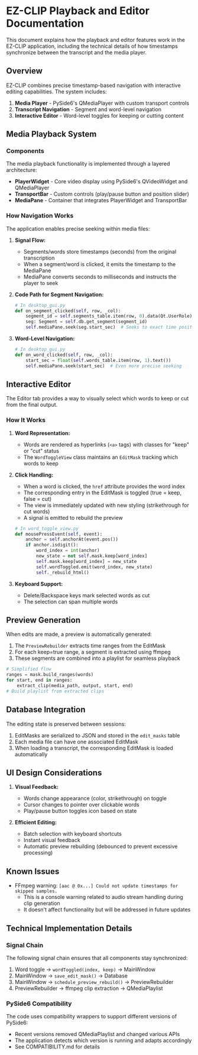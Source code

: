 # EZ-CLIP Playback and Editor Documentation

This document explains how the playback and editor features work in the EZ-CLIP application, including the technical details of how timestamps synchronize between the transcript and the media player.

## Overview

EZ-CLIP combines precise timestamp-based navigation with interactive editing capabilities. The system includes:

1. **Media Player** - PySide6's QMediaPlayer with custom transport controls
2. **Transcript Navigation** - Segment and word-level navigation 
3. **Interactive Editor** - Word-level toggles for keeping or cutting content

## Media Playback System

### Components

The media playback functionality is implemented through a layered architecture:

- **PlayerWidget** - Core video display using PySide6's QVideoWidget and QMediaPlayer
- **TransportBar** - Custom controls (play/pause button and position slider)
- **MediaPane** - Container that integrates PlayerWidget and TransportBar

### How Navigation Works

The application enables precise seeking within media files:

1. **Signal Flow:**
   - Segments/words store timestamps (seconds) from the original transcription
   - When a segment/word is clicked, it emits the timestamp to the MediaPane
   - MediaPane converts seconds to milliseconds and instructs the player to seek
   
2. **Code Path for Segment Navigation:**
   ```python
   # In desktop_gui.py
   def on_segment_clicked(self, row, _col):
       segment_id = self.segments_table.item(row, 0).data(Qt.UserRole)
       seg: Segment = self.db.get_segment(segment_id)
       self.mediaPane.seek(seg.start_sec)  # Seeks to exact time position
   ```

3. **Word-Level Navigation:**
   ```python
   # In desktop_gui.py
   def on_word_clicked(self, row, _col):
       start_sec = float(self.words_table.item(row, 1).text())
       self.mediaPane.seek(start_sec)  # Even more precise seeking
   ```

## Interactive Editor

The Editor tab provides a way to visually select which words to keep or cut from the final output.

### How It Works

1. **Word Representation:**
   - Words are rendered as hyperlinks (`<a>` tags) with classes for "keep" or "cut" status
   - The `WordToggleView` class maintains an `EditMask` tracking which words to keep

2. **Click Handling:**
   - When a word is clicked, the `href` attribute provides the word index
   - The corresponding entry in the EditMask is toggled (true = keep, false = cut)
   - The view is immediately updated with new styling (strikethrough for cut words)
   - A signal is emitted to rebuild the preview

   ```python
   # In word_toggle_view.py
   def mousePressEvent(self, event):
       anchor = self.anchorAt(event.pos())
       if anchor.isdigit():
           word_index = int(anchor)
           new_state = not self.mask.keep[word_index]
           self.mask.keep[word_index] = new_state
           self.wordToggled.emit(word_index, new_state)
           self._rebuild_html()
   ```

3. **Keyboard Support:**
   - Delete/Backspace keys mark selected words as cut
   - The selection can span multiple words

## Preview Generation

When edits are made, a preview is automatically generated:

1. The `PreviewRebuilder` extracts time ranges from the EditMask
2. For each keep=true range, a segment is extracted using ffmpeg
3. These segments are combined into a playlist for seamless playback

```python
# Simplified flow
ranges = mask.build_ranges(words)
for start, end in ranges:
    extract_clip(media_path, output, start, end)
# Build playlist from extracted clips
```

## Database Integration

The editing state is preserved between sessions:

1. EditMasks are serialized to JSON and stored in the `edit_masks` table
2. Each media file can have one associated EditMask
3. When loading a transcript, the corresponding EditMask is loaded automatically

## UI Design Considerations

1. **Visual Feedback:**
   - Words change appearance (color, strikethrough) on toggle
   - Cursor changes to pointer over clickable words
   - Play/pause button toggles icon based on state

2. **Efficient Editing:**
   - Batch selection with keyboard shortcuts
   - Instant visual feedback
   - Automatic preview rebuilding (debounced to prevent excessive processing)

## Known Issues

- FFmpeg warning: `[aac @ 0x...] Could not update timestamps for skipped samples.` 
  - This is a console warning related to audio stream handling during clip generation
  - It doesn't affect functionality but will be addressed in future updates

## Technical Implementation Details

### Signal Chain

The following signal chain ensures that all components stay synchronized:

1. Word toggle → `wordToggled(index, keep)` → MainWindow
2. MainWindow → `save_edit_mask()` → Database
3. MainWindow → `schedule_preview_rebuild()` → PreviewRebuilder
4. PreviewRebuilder → ffmpeg clip extraction → QMediaPlaylist

### PySide6 Compatibility

The code uses compatibility wrappers to support different versions of PySide6:

- Recent versions removed QMediaPlaylist and changed various APIs
- The application detects which version is running and adapts accordingly
- See COMPATIBILITY.md for details